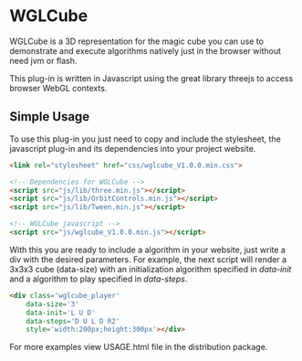 # WGLCube

WGLCube is a 3D representation for the magic cube you can use to demonstrate and execute algorithms natively just in the browser without need jvm or flash.

This plug-in is written in Javascript using the great library threejs to access browser WebGL contexts.

## Simple Usage

To use this plug-in you just need to copy and include the stylesheet, the javascript plug-in and its dependencies into your project website.

``` html
<link rel="stylesheet" href="css/wglcube_V1.0.0.min.css">

<!-- Dependencies for WGLCube -->
<script src="js/lib/three.min.js"></script>
<script src="js/lib/OrbitControls.min.js"></script>
<script src="js/lib/Tween.min.js"></script>

<!-- WGLCube javascript -->
<script src="js/wglcube_V1.0.0.min.js"></script>
```

With this you are ready to include a algorithm in your website, just write a div with the desired parameters. For example, the next script will render a 3x3x3 cube (data-size) with an initialization algorithm specified in *data-init* and a algorithm to play specified in *data-steps*.

``` html
<div class='wglcube_player'
    data-size='3'
    data-init='L U D'
    data-steps='D U L D R2'
    style='width:200px;height:300px'></div>
```

For more examples view USAGE.html file in the distribution package.
